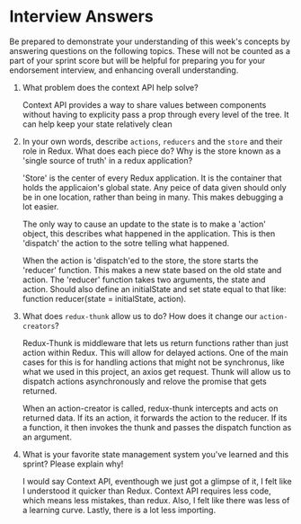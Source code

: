 # Interview Answers
Be prepared to demonstrate your understanding of this week's concepts by answering questions on the following topics. These will not be counted as a part of your sprint score but will be helpful for preparing you for your endorsement interview, and enhancing overall understanding.

1. What problem does the context API help solve?

    Context API provides a way to share values between components without having to explicity pass a prop through every level of the tree. It can help keep your state relatively clean

2. In your own words, describe `actions`, `reducers` and the `store` and their role in Redux. What does each piece do? Why is the store known as a 'single source of truth' in a redux application?

    'Store' is the center of every Redux application. It is the container that holds the applicaion's global state. Any peice of data given should only be in one location,
    rather than being in many. This makes debugging a lot easier.  
    
    The only way to cause an update to the state is to make a 'action' object, this describes what happened in the application. This is then 'dispatch' the action to the sotre telling what happened. 
    
    When the action is 'dispatch'ed to the store, the store starts the 'reducer' function. This makes a new state based on the old state and action. The 'reducer' function takes two arguments, the state and action. Should also define an initialState and set state equal to that like: function reducer(state = initialState, action).

3. What does `redux-thunk` allow us to do? How does it change our `action-creators`?

    Redux-Thunk is middleware that lets us return functions rather than just action within Redux. This will allow for delayed actions. One of the main cases for this is for
    handling actions that might not be synchronus, like what we used in this project, an axios get request. Thunk will allow us to dispatch actions asynchronously and relove the promise
    that gets returned. 

    When an action-creator is called, redux-thunk intercepts and acts on returned data. If its an action, it forwards the action to the reducer. If its a function,
    it then invokes the thunk and passes the dispatch function as an argument. 

4. What is your favorite state management system you've learned and this sprint? Please explain why!

    I would say Context API, eventhough we just got a glimpse of it, I felt like I understood it quicker than Redux. 
    Context API requires less code, which means less mistakes, than redux. Also, I felt like there was less of a learning curve. 
    Lastly, there is a lot less importing. 